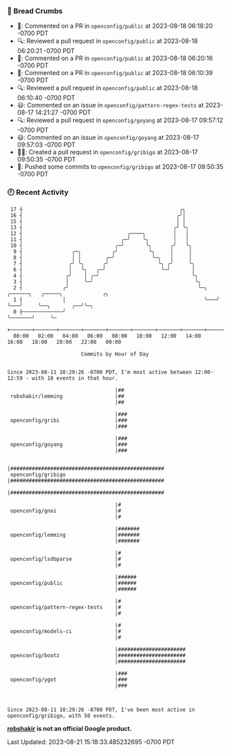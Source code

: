### 🍞 Bread Crumbs

 * 💬: Commented on a PR in  `openconfig/public` at 2023-08-18 06:18:20 -0700 PDT
 * 🔍: Reviewed a pull request in  `openconfig/public` at 2023-08-18 06:20:21 -0700 PDT
 * 💬: Commented on a PR in  `openconfig/public` at 2023-08-18 06:20:16 -0700 PDT
 * 💬: Commented on a PR in  `openconfig/public` at 2023-08-18 06:10:39 -0700 PDT
 * 🔍: Reviewed a pull request in  `openconfig/public` at 2023-08-18 06:10:40 -0700 PDT
 * 😃: Commented on an issue in `openconfig/pattern-regex-tests` at 2023-08-17 14:21:27 -0700 PDT
 * 🔍: Reviewed a pull request in  `openconfig/goyang` at 2023-08-17 09:57:12 -0700 PDT
 * 😃: Commented on an issue in `openconfig/goyang` at 2023-08-17 09:57:03 -0700 PDT
 * ✍🏼: Created a pull request in `openconfig/gribigo` at 2023-08-17 09:50:35 -0700 PDT
 * 🚢: Pushed some commits to `openconfig/gribigo` at 2023-08-17 09:50:35 -0700 PDT

### 🕘 Recent Activity
```
 17 ┼                                                   ╭╮
 16 ┤                                                  ╭╯│
 15 ┤                                                  │ │
 13 ┤                                                 ╭╯ ╰╮
 12 ┤                                  ╭────╮         │   │
 11 ┤                                ╭─╯    ╰╮        │   │
 10 ┤                              ╭─╯       ╰╮      ╭╯   ╰╮
  9 ┤                ╭─╮          ╭╯          ╰╮     │     │
  8 ┤                │ │        ╭─╯            ╰─╮   │     │
  7 ┤               ╭╯ ╰╮      ╭╯                ╰╮ ╭╯     ╰╮
  6 ┤               │   ╰╮   ╭─╯                  ╰─╯       │
  4 ┤              ╭╯    │ ╭─╯                              ╰╮
  3 ┤              │     ╰─╯                                 ╰╮
  2 ┤             ╭╯                                          ╰─╮   ╭──────╮   ╭─────╮             ╭╮
  1 ┤             │                                             ╰───╯      ╰───╯     ╰──╮       ╭──╯╰─╮
  0 ┼─────────────╯                                                                     ╰───────╯     ╰─
    +───────+───────+───────+───────+───────+───────+───────+───────+───────+───────+───────+───────+────
  00:00   02:00   04:00   06:00   08:00   10:00   12:00   14:00   16:00   18:00   20:00   22:00   00:00   

						Commits by Hour of Day


Since 2023-08-11 10:29:26 -0700 PDT, I'm most active between 12:00-12:59 - with 18 events in that hour.

```



```
                                   |##
 robshakir/lemming                 |##
                                   |##

                                   |###
 openconfig/gribi                  |###
                                   |###

                                   |###
 openconfig/goyang                 |###
                                   |###

                                   |##################################################
 openconfig/gribigo                |##################################################
                                   |##################################################

                                   |#
 openconfig/gnoi                   |#
                                   |#

                                   |#######
 openconfig/lemming                |#######
                                   |#######

                                   |#
 openconfig/lsdbparse              |#
                                   |#

                                   |######
 openconfig/public                 |######
                                   |######

                                   |#
 openconfig/pattern-regex-tests    |#
                                   |#

                                   |#
 openconfig/models-ci              |#
                                   |#

                                   |######################
 openconfig/bootz                  |######################
                                   |######################

                                   |###
 openconfig/ygot                   |###
                                   |###



Since 2023-08-11 10:29:26 -0700 PDT, I've been most active in openconfig/gribigo, with 50 events.

```
**[robshakir](mailto:robjs@google.com) is not an official Google product.**  


Last Updated: 2023-08-21 15:18:33.485232695 -0700 PDT
